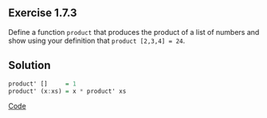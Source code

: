 ## Exercise 1.7.3

Define a function `product` that produces the product of a list of numbers and show using your definition that `product [2,3,4] = 24`.

## Solution

```haskell
product' []     = 1
product' (x:xs) = x * product' xs
```

[Code](../../src/ch-01/1-7.hs)

